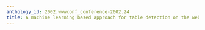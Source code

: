 ```yaml
---
anthology_id: 2002.wwwconf_conference-2002.24
title: A machine learning based approach for table detection on the web
---
```

